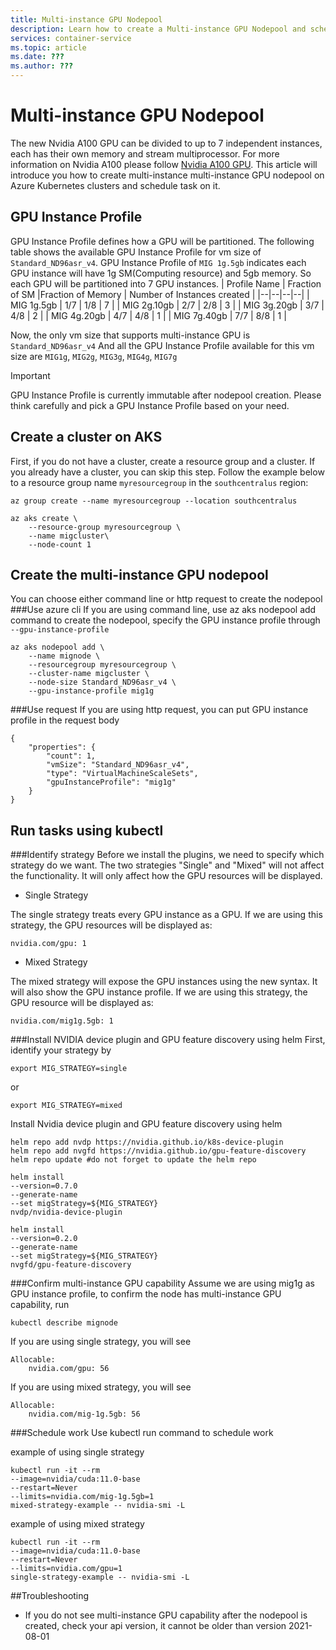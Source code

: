 ```yaml
---
title: Multi-instance GPU Nodepool
description: Learn how to create a Multi-instance GPU Nodepool and schedule tasks on it
services: container-service
ms.topic: article
ms.date: ???
ms.author: ???
---
```


# Multi-instance GPU Nodepool

The new Nvidia A100 GPU can be divided to up to 7 independent instances, each  has their own memory and stream multiprocessor. For more information on Nvidia A100 please follow [Nvidia A100 GPU][Nvidia A100 GPU]. This article will introduce you how to create multi-instance multi-instance GPU nodepool on Azure Kubernetes clusters and schedule task on it. 

## GPU Instance Profile

GPU Instance Profile defines how a GPU will be partitioned. The following table shows the available GPU Instance Profile for vm size of `Standard_ND96asr_v4`. GPU Instance Profile of `MIG 1g.5gb` indicates each GPU instance will have 1g SM(Computing resource) and 5gb memory. So each GPU will be partitioned into 7 GPU instances.
| Profile Name | Fraction of SM |Fraction of Memory  | Number of Instances created |
|--|--|--|--|
| MIG 1g.5gb | 1/7 | 1/8 | 7 |
| MIG 2g.10gb | 2/7 | 2/8 | 3 |
| MIG 3g.20gb | 3/7 | 4/8 | 2 |
| MIG 4g.20gb | 4/7 | 4/8 | 1 |
| MIG 7g.40gb | 7/7 | 8/8 | 1 |


Now, the only vm size that supports multi-instance GPU is `Standard_ND96asr_v4`
And all the GPU Instance Profile available for this vm size are `MIG1g`, `MIG2g`, `MIG3g`, `MIG4g`, `MIG7g`
> [!IMPORTANT]
> GPU Instance Profile is currently immutable after nodepool creation. Please think carefully and pick a GPU Instance Profile based on your need. 


## Create a cluster on AKS
First, if you do not have a cluster, create a resource group and a cluster. If you already have a cluster, you can skip this step. Follow the example below to a resource group name `myresourcegroup` in the `southcentralus` region:

```azurecli-interactive
az group create --name myresourcegroup --location southcentralus
```

```azurecli-interactive
az aks create \
    --resource-group myresourcegroup \
    --name migcluster\
    --node-count 1
```

## Create the multi-instance GPU nodepool

You can choose either command line or http request to create the nodepool
###Use azure cli
If you are using command line, use az aks nodepool add command to create the nodepool, specify the GPU instance profile through `--gpu-instance-profile`
```
az aks nodepool add \
    --name mignode \
    --resourcegroup myresourcegroup \
    --cluster-name migcluster \
    --node-size Standard_ND96asr_v4 \
    --gpu-instance-profile mig1g
```

###Use request
If you are using http request, you can put GPU instance profile in the request body
```
{
    "properties": {
        "count": 1,
        "vmSize": "Standard_ND96asr_v4",
        "type": "VirtualMachineScaleSets",
        "gpuInstanceProfile": "mig1g"
    }
}
```




## Run tasks using kubectl 

###Identify strategy 
Before we install the plugins, we need to specify which strategy do we want. The two strategies "Single" and "Mixed" will not affect the functionality. It will only affect how the GPU resources will be displayed. 
- Single Strategy

The single strategy treats every GPU instance as a GPU. If we are using this strategy, the GPU resources will be displayed as:
```
nvidia.com/gpu: 1
```
- Mixed Strategy

The mixed strategy will expose the GPU instances using the new syntax. It will also show the GPU instance profile. If we are using this strategy, the GPU resource will be displayed as:
```
nvidia.com/mig1g.5gb: 1
```

###Install NVIDIA device plugin and GPU feature discovery using helm
First, identify your strategy by 
```
export MIG_STRATEGY=single
```
or
```
export MIG_STRATEGY=mixed
```
Install Nvidia device plugin and GPU feature discovery using helm  
```
helm repo add nvdp https://nvidia.github.io/k8s-device-plugin
helm repo add nvgfd https://nvidia.github.io/gpu-feature-discovery
helm repo update #do not forget to update the helm repo
```


```
helm install
--version=0.7.0
--generate-name
--set migStrategy=${MIG_STRATEGY}
nvdp/nvidia-device-plugin
```

```
helm install
--version=0.2.0
--generate-name
--set migStrategy=${MIG_STRATEGY}
nvgfd/gpu-feature-discovery
```


###Confirm multi-instance GPU capability
Assume we are using mig1g as GPU instance profile, to confirm the node has multi-instance GPU capability, run
```
kubectl describe mignode
```
If you are using single strategy, you will see
```
Allocable:
    nvidia.com/gpu: 56
```
If you are using mixed strategy, you will see
```
Allocable:
    nvidia.com/mig-1g.5gb: 56
```

###Schedule work
Use kubectl run command to schedule work

example of using single strategy 
```
kubectl run -it --rm
--image=nvidia/cuda:11.0-base
--restart=Never
--limits=nvidia.com/mig-1g.5gb=1 
mixed-strategy-example -- nvidia-smi -L
```

example of using mixed strategy 
```
kubectl run -it --rm
--image=nvidia/cuda:11.0-base
--restart=Never
--limits=nvidia.com/gpu=1 
single-strategy-example -- nvidia-smi -L
```


##Troubleshooting
- If you do not see multi-instance GPU capability after the nodepool is created, check your api version, it cannot be older than version 2021-08-01

<!-- LINKS - internal -->


<!-- LINKS - external-->
[Nvidia A100 GPU]:https://www.nvidia.com/en-us/data-center/a100/

